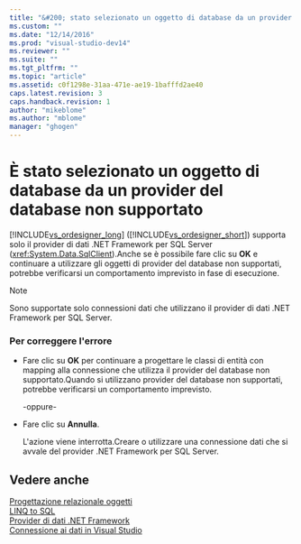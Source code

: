 ```yaml
---
title: "&#200; stato selezionato un oggetto di database da un provider del database non supportato | Microsoft Docs"
ms.custom: ""
ms.date: "12/14/2016"
ms.prod: "visual-studio-dev14"
ms.reviewer: ""
ms.suite: ""
ms.tgt_pltfrm: ""
ms.topic: "article"
ms.assetid: c0f1298e-31aa-471e-ae19-1bafffd2ae40
caps.latest.revision: 3
caps.handback.revision: 1
author: "mikeblome"
ms.author: "mblome"
manager: "ghogen"
---
```

# &#200; stato selezionato un oggetto di database da un provider del database non supportato
[!INCLUDE[vs_ordesigner_long](../data-tools/includes/vs_ordesigner_long_md.md)] \([!INCLUDE[vs_ordesigner_short](../data-tools/includes/vs_ordesigner_short_md.md)]\) supporta solo il provider di dati .NET Framework per SQL Server \(<xref:System.Data.SqlClient>\).Anche se è possibile fare clic su **OK** e continuare a utilizzare gli oggetti di provider del database non supportati, potrebbe verificarsi un comportamento imprevisto in fase di esecuzione.  
  
> [!NOTE]
>  Sono supportate solo connessioni dati che utilizzano il provider di dati .NET Framework per SQL Server.  
  
### Per correggere l'errore  
  
-   Fare clic su **OK** per continuare a progettare le classi di entità con mapping alla connessione che utilizza il provider del database non supportato.Quando si utilizzano provider del database non supportati, potrebbe verificarsi un comportamento imprevisto.  
  
     \-oppure\-  
  
-   Fare clic su **Annulla**.  
  
     L'azione viene interrotta.Creare o utilizzare una connessione dati che si avvale del provider .NET Framework per SQL Server.  
  
## Vedere anche  
 [Progettazione relazionale oggetti](../data-tools/linq-to-sql-tools-in-visual-studio2.md)   
 [LINQ to SQL](../Topic/LINQ%20to%20SQL.md)   
 [Provider di dati .NET Framework](../Topic/.NET%20Framework%20Data%20Providers.md)   
 [Connessione ai dati in Visual Studio](../data-tools/connecting-to-data-in-visual-studio.md)